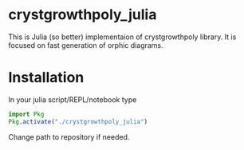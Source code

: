 # crystgrowthpoly_julia
This is Julia (so better) implementaion of crystgrowthpoly library. It is focused on fast generation of orphic diagrams.

# Installation
In your julia script/REPL/notebook type
```julia
import Pkg
Pkg.activate("./crystgrowthpoly_julia")
```
Change path to repository if needed.
